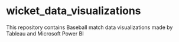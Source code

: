# wicket_data_visualizations
This repository contains Baseball match data visualizations made by Tableau and Microsoft Power BI
